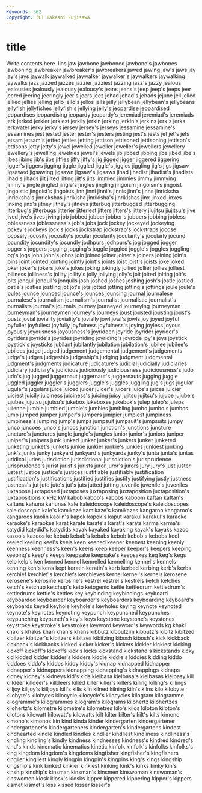 ```yaml
---
Keywords: 362 
Copyright: (C) Takeshi Fujisawa
---
```


# title

Write contents here.
lins jaw jawbone jawboned jawbone's jawbones jawboning jawbreaker jawbreaker's jawbreakers
jawed jawing jaw's jaws jay jay's jays jaywalk jaywalked jaywalker
jaywalker's jaywalkers jaywalking jaywalks jazz jazzed jazzes jazzier jazziest jazzing
jazz's jazzy jealous jealousies jealously jealousy jealousy's jeans jeans's jeep
jeep's jeeps jeer jeered jeering jeeringly jeer's jeers jeez jehad
jehad's jehads jejune jell jelled jellied jellies jelling jello jello's
jellos jells jelly jellybean jellybean's jellybeans jellyfish jellyfishes jellyfish's jellying
jelly's jeopardise jeopardised jeopardises jeopardising jeopardy jeopardy's jeremiad jeremiad's jeremiads
jerk jerked jerkier jerkiest jerkily jerkin jerking jerkin's jerkins jerk's
jerks jerkwater jerky jerky's jersey jersey's jerseys jessamine jessamine's jessamines
jest jested jester jester's jesters jesting jest's jests jet jet's
jets jetsam jetsam's jetted jetties jetting jettison jettisoned jettisoning jettison's
jettisons jetty jetty's jewel jewelled jeweller jeweller's jewellers jewellery jewellery's
jewelling jewelries jewel's jewels jib jibbed jibbing jibe jibed jibe's
jibes jibing jib's jibs jiffies jiffy jiffy's jig jigged jigger
jiggered jiggering jigger's jiggers jigging jiggle jiggled jiggle's jiggles jiggling
jig's jigs jigsaw jigsawed jigsawing jigsawn jigsaw's jigsaws jihad jihadist
jihadist's jihadists jihad's jihads jilt jilted jilting jilt's jilts jimmied
jimmies jimmy jimmying jimmy's jingle jingled jingle's jingles jingling jingoism
jingoism's jingoist jingoistic jingoist's jingoists jinn jinni jinni's jinnis jinn's
jinns jinricksha jinricksha's jinrickshas jinrikisha jinrikisha's jinrikishas jinx jinxed jinxes
jinxing jinx's jitney jitney's jitneys jitterbug jitterbugged jitterbugging jitterbug's jitterbugs
jitterier jitteriest jitters jitters's jittery jiujitsu jiujitsu's jive jived jive's
jives jiving job jobbed jobber jobber's jobbers jobbing jobless joblessness
joblessness's job's jobs jock jockey jockeyed jockeying jockey's jockeys jock's
jocks jockstrap jockstrap's jockstraps jocose jocosely jocosity jocosity's jocular jocularity
jocularity's jocularly jocund jocundity jocundity's jocundly jodhpurs jodhpurs's jog jogged
jogger jogger's joggers jogging jogging's joggle joggled joggle's joggles joggling
jog's jogs john john's johns join joined joiner joiner's joiners
joining join's joins joint jointed jointing jointly joint's joints joist
joist's joists joke joked joker joker's jokers joke's jokes joking
jokingly jollied jollier jollies jolliest jolliness jolliness's jollity jollity's jolly
jollying jolly's jolt jolted jolting jolt's jolts jonquil jonquil's jonquils
josh joshed joshes joshing josh's jostle jostled jostle's jostles jostling
jot jot's jots jotted jotting jotting's jottings joule joule's joules
jounce jounced jounce's jounces jouncing journal journalese journalese's journalism journalism's
journalist journalistic journalist's journalists journal's journals journey journeyed journeying journeyman
journeyman's journeymen journey's journeys joust jousted jousting joust's jousts jovial
joviality joviality's jovially jowl jowl's jowls joy joyed joyful joyfuller
joyfullest joyfully joyfulness joyfulness's joying joyless joyous joyously joyousness joyousness's
joyridden joyride joyrider joyrider's joyriders joyride's joyrides joyriding joyriding's joyrode
joy's joys joystick joystick's joysticks jubilant jubilantly jubilation jubilation's jubilee
jubilee's jubilees judge judged judgement judgemental judgement's judgements judge's judges
judgeship judgeship's judging judgment judgmental judgment's judgments judicature judicature's judicial
judicially judiciaries judiciary judiciary's judicious judiciously judiciousness judiciousness's judo judo's
jug jugged juggernaut juggernaut's juggernauts jugging juggle juggled juggler juggler's
jugglers juggle's juggles juggling jug's jugs jugular jugular's jugulars juice
juiced juicer juicer's juicers juice's juices juicier juiciest juicily juiciness
juiciness's juicing juicy jujitsu jujitsu's jujube jujube's jujubes jujutsu jujutsu's
jukebox jukeboxes jukebox's julep julep's juleps julienne jumble jumbled jumble's
jumbles jumbling jumbo jumbo's jumbos jump jumped jumper jumper's jumpers
jumpier jumpiest jumpiness jumpiness's jumping jump's jumps jumpsuit jumpsuit's jumpsuits
jumpy junco juncoes junco's juncos junction junction's junctions juncture juncture's
junctures jungle jungle's jungles junior junior's juniors juniper juniper's junipers
junk junked junker junker's junkers junket junketed junketing junket's junkets
junkie junkier junkie's junkies junkiest junking junk's junks junky junkyard
junkyard's junkyards junky's junta junta's juntas juridical juries jurisdiction jurisdictional
jurisdiction's jurisprudence jurisprudence's jurist jurist's jurists juror juror's jurors jury
jury's just juster justest justice justice's justices justifiable justifiably justification
justification's justifications justified justifies justify justifying justly justness justness's jut
jute jute's jut's juts jutted jutting juvenile juvenile's juveniles juxtapose
juxtaposed juxtaposes juxtaposing juxtaposition juxtaposition's juxtapositions k kHz kW kabob
kabob's kabobs kaboom kaftan kaftan's kaftans kahuna kahunas kale kaleidoscope
kaleidoscope's kaleidoscopes kaleidoscopic kale's kamikaze kamikaze's kamikazes kangaroo kangaroo's kangaroos
kaolin kaolin's kapok kapok's kaput karakul karakul's karaoke karaoke's karaokes
karat karate karate's karat's karats karma karma's katydid katydid's katydids
kayak kayaked kayaking kayak's kayaks kazoo kazoo's kazoos kc kebab
kebab's kebabs kebob kebob's kebobs keel keeled keeling keel's keels
keen keened keener keenest keening keenly keenness keenness's keen's keens
keep keeper keeper's keepers keeping keeping's keep's keeps keepsake keepsake's
keepsakes keg keg's kegs kelp kelp's ken kenned kennel kennelled
kennelling kennel's kennels kenning ken's kens kept keratin keratin's kerb
kerbed kerbing kerb's kerbs kerchief kerchief's kerchiefs kerchieves kernel kernel's
kernels kerosene kerosene's kerosine kerosine's kestrel kestrel's kestrels ketch ketches
ketch's ketchup ketchup's keto ketogenic kettle kettledrum kettledrum's kettledrums kettle's
kettles key keybinding keybindings keyboard keyboarded keyboarder keyboarder's keyboarders keyboarding
keyboard's keyboards keyed keyhole keyhole's keyholes keying keynote keynoted keynote's
keynotes keynoting keypunch keypunched keypunches keypunching keypunch's key's keys keystone
keystone's keystones keystroke keystroke's keystrokes keyword keyword's keywords kg khaki
khaki's khakis khan khan's khans kibbutz kibbutzim kibbutz's kibitz kibitzed
kibitzer kibitzer's kibitzers kibitzes kibitzing kibosh kibosh's kick kickback kickback's
kickbacks kicked kicker kicker's kickers kickier kickiest kicking kickoff kickoff's
kickoffs kick's kicks kickstand kickstand's kickstands kicky kid kidded kidder
kidder's kidders kiddie kiddie's kiddies kidding kiddo kiddoes kiddo's kiddos
kiddy kiddy's kidnap kidnapped kidnapper kidnapper's kidnappers kidnapping kidnapping's kidnappings
kidnaps kidney kidney's kidneys kid's kids kielbasa kielbasa's kielbasas kielbasy
kill killdeer killdeer's killdeers killed killer killer's killers killing killing's
killings killjoy killjoy's killjoys kill's kills kiln kilned kilning kiln's
kilns kilo kilobyte kilobyte's kilobytes kilocycle kilocycle's kilocycles kilogram kilogramme
kilogramme's kilogrammes kilogram's kilograms kilohertz kilohertzes kilohertz's kilometre kilometre's kilometres
kilo's kilos kiloton kiloton's kilotons kilowatt kilowatt's kilowatts kilt kilter
kilter's kilt's kilts kimono kimono's kimonos kin kind kinda kinder
kindergarten kindergartener kindergartener's kindergarteners kindergarten's kindergartens kindest kindhearted kindle kindled
kindles kindlier kindliest kindliness kindliness's kindling kindling's kindly kindness kindnesses
kindness's kindred kindred's kind's kinds kinematic kinematics kinetic kinfolk kinfolk's
kinfolks kinfolks's king kingdom kingdom's kingdoms kingfisher kingfisher's kingfishers kinglier
kingliest kingly kingpin kingpin's kingpins king's kings kingship kingship's kink
kinked kinkier kinkiest kinking kink's kinks kinky kin's kinship kinship's
kinsman kinsman's kinsmen kinswoman kinswoman's kinswomen kiosk kiosk's kiosks kipper
kippered kippering kipper's kippers kismet kismet's kiss kissed kisser kisser's
